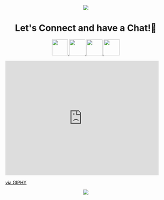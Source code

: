 <p align="center">
  <img src="https://capsule-render.vercel.app/api?type=waving&color=gradient&text=Hello!&height=100&section=header"/>
</p>


<h1 align="center">
  Let's Connect and have a Chat!💬
</h1>

<p align="center">
<a href="https://www.linkedin.com/in/thepiyushmalhotra/">
  <img height="50" src="https://user-images.githubusercontent.com/46517096/166973395-19676cd8-f8ec-4abf-83ff-da8243505b82.png"/>
</a>
<a href="https://dev.to/thepiyushmalhotra">
  <img height="50" src="https://user-images.githubusercontent.com/46517096/166974096-7aeecad4-483e-4c85-983f-f4b37b3f794e.png"/>
</a>
<a href="https://twitter.com/Ipiyushmalhotra">
  <img height="50" src="https://user-images.githubusercontent.com/46517096/166974271-91dfa250-d70b-4cb9-8707-f1bda1b708c3.png"/>
</a>
<a href="https://www.instagram.com/thepiyushmalhotra/">
  <img height="50" src="https://user-images.githubusercontent.com/46517096/166974368-9798f39f-1f46-499c-b14e-81f0a3f83a06.png"/>
</a>
</p>

<iframe src="https://giphy.com/embed/1iNIkQBAwEkUuTpikf" width="480" height="360" frameBorder="0" class="giphy-embed" allowFullScreen></iframe><p><a href="https://giphy.com/gifs/coding-hack-hacking-1iNIkQBAwEkUuTpikf">via GIPHY</a></p>


<p align="center">
  <img src="https://media1.giphy.com/media/1iNIkQBAwEkUuTpikf/giphy.gif?cid=ecf05e47h0hsycen5vwrl3ofgt52yvtsslpfi25d43utm6ut&rid=giphy.gif&ct=g">
</p>
